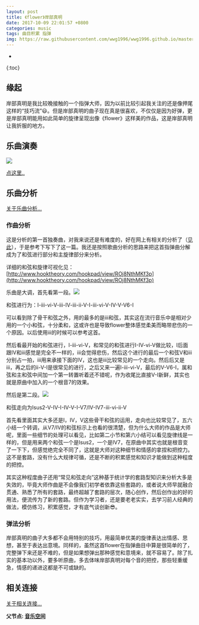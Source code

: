 ```yaml
---
layout: post
title: 《flower》岸部真明
date: 2017-10-09 22:01:57 +0800
categories: music
tags: 曲目积累 指弹 
img: https://raw.githubusercontent.com/wwg1996/wwg1996.github.io/master/images/abzm.jpg
---
```

* 
{:toc}
## 缘起

岸部真明是我比较晚接触的一个指弹大师，因为以前比较引起我关注的还是像押尾这样的“技巧流”😃。但是岸部真明的曲子现在真是很喜欢，不仅仅是因为好弹，更是岸部真明能用如此简单的旋律呈现出像《flower》这样美的作品，这是岸部真明让我折服的地方。

## 乐曲演奏

![](https://raw.githubusercontent.com/wwg1996/wwg1996.github.io/master/images/flower1png)

[点这里..](http://v.youku.com/v_show/id_XMjk5MjMxNjQ5Ng==.html?spm=a2hzp.8244740.0.0)

## 乐曲分析

[关于乐曲分析...](https://wwg1996.github.io/music/2017/10/09/yqfx.html)

### 作曲分析

这是分析的第一首独奏曲，对我来说还是有难度的，好在网上有相关的分析了（[见此](http://www.fingerstyle.cc/forum.php?mod=viewthread&tid=12741)），于是参考下写下了这一篇。我还是按照歌曲分析的思路来把这首指弹曲分解成为了和弦进行部分和主旋律部分来分析。

详细的和弦和旋律可视化见：[http://www.hooktheory.com/hookpad/view/ROj8NthMKf3p](http://www.hooktheory.com/hookpad/view/ROj8NthMKf3p)

乐曲是大调，首先看第一段。![](https://raw.githubusercontent.com/wwg1996/wwg1996.github.io/master/images/2017/09/s.png)

和弦进行为：I-iii-vi-V-iii-IV-iii-ii-V-I-iii-vi-V-IV-V-V6-I

可以看到除了骨干和弦之外，用的最多的是iii和弦，其实这在流行音乐中是相对少用的一个小和弦，十分柔和，这或许也是导致flower整体感觉柔美而略带悲伤的一个原因。以后使用iii的时候可以参考这首。

然后看最开始的和弦进行，I-iii-vi-V，和常见的和弦进行I-IV-vi-V做比较，I后面跟IV和iii感觉是完全不一样的，iii会觉得悲伤，然后这个进行的最后一个和弦V和iii分别占一拍，iii用来承接下面的IV，这也是iii比较常见的一个走向。然后后又是iii，再之后的ii-V-I是很常见的进行，之后又来一遍I-iii-vi-V，最后的V-V6-I，属和弦和主和弦中间加一个第一转置听着还不错呢，作为收尾比直接V-I新鲜，其实也就是原曲中加入的一个根音7的效果。

然后是第二段。![](https://raw.githubusercontent.com/wwg1996/wwg1996.github.io/master/images/2017/09/sss.png)

和弦走向为Isus2-V-IV-I-IV-V-I-V7/IV-IV7-iii-vi-ii-V

首先看里面其实大多还是I，IV，V这些骨干和弦的运用，走向也比较常见了，五六小结一个转调，从V7/IV的和弦标示上也看的很清楚，但为什么大师的作品是大师呢，里面一些细节的处理可以看见，比如第二小节和第六小结可以看见旋律线是一样的，但是用来两个和弦一个是Isus2，一个是IV7，在原曲中其实也就是根音变了一下下，但感觉绝完全不同了，这就是大师对这种细节和情感的拿捏和把控力。这不是套路，没有什么大规律可循，还是不断的积累感觉和知识才能做到这种程度的把控。

其实这种程度曲子还用“常见和弦走向”这种基于统计学的套路型知识来分析大多是失效的，毕竟大师作曲是不会像我们初学者依靠这些套路的，或者说大师早就融合贯通、熟悉了所有的套路，最终超越了套路的层次，随心创作，然后创作出的好的用法，便流传为了新的套路。但作为学习者，还是要老老实实，去学习前人经典的做法，模仿练习，积累感觉，才有底气谈创新😎。

### 弹法分析

岸部真明的曲子大多都不会用特别的技巧，用最简单优美的旋律表达出情感、思想，甚至于表达出意境。同样的，虽然这首flower在指弹曲目中算是很简单的了，完整弹下来还是不难的，但是如果想弹出那种感觉和意境来，就不容易了。除了扎实的基本功以外，要多听原曲，多去体味岸部真明对每个音的把控，那些轻重缓急，情感的递进这都是不可或缺的。

## 相关连接

[关于相关连接…](https://wwg1996.github.io/pkm/2017/10/09/wzdjg.html) 

**父节点: [音乐空间](https://wwg1996.github.io/category/music.html)**